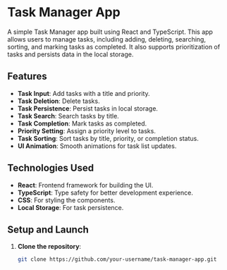 # Task Manager App

A simple Task Manager app built using React and TypeScript. This app allows users to manage tasks, including adding, deleting, searching, sorting, and marking tasks as completed. It also supports prioritization of tasks and persists data in the local storage.

## Features

- **Task Input**: Add tasks with a title and priority.
- **Task Deletion**: Delete tasks.
- **Task Persistence**: Persist tasks in local storage.
- **Task Search**: Search tasks by title.
- **Task Completion**: Mark tasks as completed.
- **Priority Setting**: Assign a priority level to tasks.
- **Task Sorting**: Sort tasks by title, priority, or completion status.
- **UI Animation**: Smooth animations for task list updates.

## Technologies Used

- **React**: Frontend framework for building the UI.
- **TypeScript**: Type safety for better development experience.
- **CSS**: For styling the components.
- **Local Storage**: For task persistence.

## Setup and Launch

1. **Clone the repository**:
   ```bash
   git clone https://github.com/your-username/task-manager-app.git
